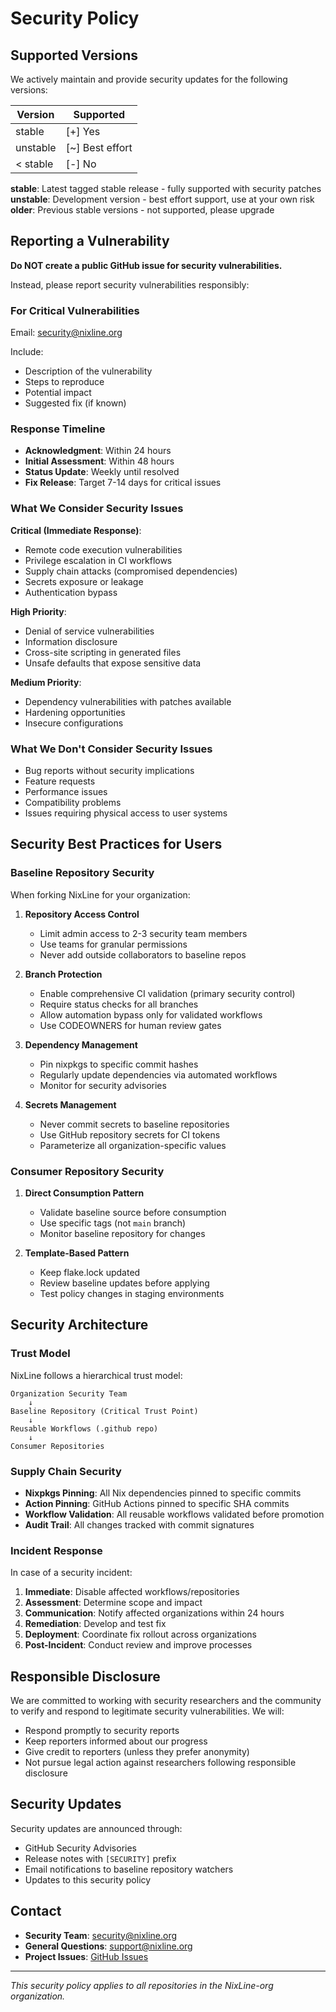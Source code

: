 # Security Policy

## Supported Versions

We actively maintain and provide security updates for the following versions:

| Version | Supported          |
| ------- | ------------------ |
| stable  | [+] Yes            |
| unstable| [~] Best effort    |
| < stable| [-] No             |

**stable**: Latest tagged stable release - fully supported with security patches
**unstable**: Development version - best effort support, use at your own risk
**older**: Previous stable versions - not supported, please upgrade

## Reporting a Vulnerability

**Do NOT create a public GitHub issue for security vulnerabilities.**

Instead, please report security vulnerabilities responsibly:

### For Critical Vulnerabilities

Email: [security@nixline.org](mailto:security@nixline.org)

Include:
- Description of the vulnerability
- Steps to reproduce
- Potential impact
- Suggested fix (if known)

### Response Timeline

- **Acknowledgment**: Within 24 hours
- **Initial Assessment**: Within 48 hours
- **Status Update**: Weekly until resolved
- **Fix Release**: Target 7-14 days for critical issues

### What We Consider Security Issues

**Critical (Immediate Response)**:
- Remote code execution vulnerabilities
- Privilege escalation in CI workflows
- Supply chain attacks (compromised dependencies)
- Secrets exposure or leakage
- Authentication bypass

**High Priority**:
- Denial of service vulnerabilities
- Information disclosure
- Cross-site scripting in generated files
- Unsafe defaults that expose sensitive data

**Medium Priority**:
- Dependency vulnerabilities with patches available
- Hardening opportunities
- Insecure configurations

### What We Don't Consider Security Issues

- Bug reports without security implications
- Feature requests
- Performance issues
- Compatibility problems
- Issues requiring physical access to user systems

## Security Best Practices for Users

### Baseline Repository Security

When forking NixLine for your organization:

1. **Repository Access Control**
   - Limit admin access to 2-3 security team members
   - Use teams for granular permissions
   - Never add outside collaborators to baseline repos

2. **Branch Protection**
   - Enable comprehensive CI validation (primary security control)
   - Require status checks for all branches
   - Allow automation bypass only for validated workflows
   - Use CODEOWNERS for human review gates

3. **Dependency Management**
   - Pin nixpkgs to specific commit hashes
   - Regularly update dependencies via automated workflows
   - Monitor for security advisories

4. **Secrets Management**
   - Never commit secrets to baseline repositories
   - Use GitHub repository secrets for CI tokens
   - Parameterize all organization-specific values

### Consumer Repository Security

1. **Direct Consumption Pattern**
   - Validate baseline source before consumption
   - Use specific tags (not `main` branch)
   - Monitor baseline repository for changes

2. **Template-Based Pattern**
   - Keep flake.lock updated
   - Review baseline updates before applying
   - Test policy changes in staging environments

## Security Architecture

### Trust Model

NixLine follows a hierarchical trust model:

```
Organization Security Team
    ↓
Baseline Repository (Critical Trust Point)
    ↓
Reusable Workflows (.github repo)
    ↓
Consumer Repositories
```

### Supply Chain Security

- **Nixpkgs Pinning**: All Nix dependencies pinned to specific commits
- **Action Pinning**: GitHub Actions pinned to specific SHA commits
- **Workflow Validation**: All reusable workflows validated before promotion
- **Audit Trail**: All changes tracked with commit signatures

### Incident Response

In case of a security incident:

1. **Immediate**: Disable affected workflows/repositories
2. **Assessment**: Determine scope and impact
3. **Communication**: Notify affected organizations within 24 hours
4. **Remediation**: Develop and test fix
5. **Deployment**: Coordinate fix rollout across organizations
6. **Post-Incident**: Conduct review and improve processes

## Responsible Disclosure

We are committed to working with security researchers and the community to verify and respond to legitimate security vulnerabilities. We will:

- Respond promptly to security reports
- Keep reporters informed about our progress
- Give credit to reporters (unless they prefer anonymity)
- Not pursue legal action against researchers following responsible disclosure

## Security Updates

Security updates are announced through:

- GitHub Security Advisories
- Release notes with `[SECURITY]` prefix
- Email notifications to baseline repository watchers
- Updates to this security policy

## Contact

- **Security Team**: [security@nixline.org](mailto:security@nixline.org)
- **General Questions**: [support@nixline.org](mailto:support@nixline.org)
- **Project Issues**: [GitHub Issues](https://github.com/NixLine-org/nixline-baseline/issues)

---

*This security policy applies to all repositories in the NixLine-org organization.*
